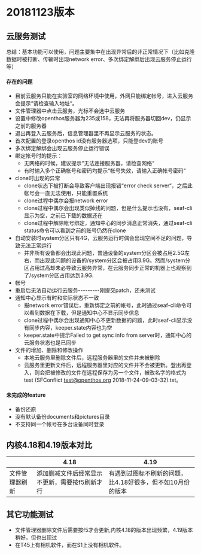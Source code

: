 # 20181123版本

## 云服务测试
总结：基本功能可以使用，问题主要集中在出现异常后的非正常情况下（比如克隆数据时被打断、传输时出现network error、多次绑定解绑后出现云服务停止运行等） 

#### 存在的问题
- 目前云服务只能在实验室的网络环境中使用，外网只能绑定帐号，进入云服务会提示“请检查输入地址“。
- 文件管理器中点击云服务，光标不会选中云服务
- 设置中修改openthos服务器为235或158，无法再将服务器切回dev，仍显示之前的服务器
- 退出再登入云服务后，信息管理器里不再显示云服务的状态。
- 首次配置的登录openthos id没有服务器选项，只能登dev的账号
- 多次绑定解绑会出现云服务停止运行错误
- 绑定帐号时的提示：
   - 无网络的时候，建议提示“无法连接服务器，请检查网络“
   - 有时输入多个正确帐号和密码均提示“帐号失效，请输入正确帐号密码“
- clone时出现的异常
   - clone状态下被打断会导致客户端出现报错“error check server“，之后此帐号会一直无法使用，只能重置系统
   - clone过程中偶尔会报network error
   - clone过程中偶尔会出现类似掉线的问题，但是什么提示也没有，seaf-cli显示为空，之前已下载的数据还在
   - clone过程中解除帐号绑定，通知中心的同步消息正常消失，通过seaf-cli status命令可以看到之前的账号仍然在clone
- 自动安装时system分区只有4G，云服务运行时偶会出现空间不足的问题，导致无法正常运行
   - 并非所有设备都会出现此问题，普通设备的system分区会被占用2.5G左右，而出现此问题的设备的/system分区会被占用3.9G。然而/system分区占用过高却未必导致云服务异常，在云服务同步正常的机器上也观察到了/system分区占用达到3.9G.
- 帐号
- 重启后无法自动运行云服务---------刚提交patch，还未测试
- 通知中心显示有时和实际状态不一致
   - 报network error错误后，重新绑定之前的帐号，此时通过seaf-cli命令可以看到数据在下载，但是通知中心不显示同步信息
   - clone过程中偶尔会出现通知中心不更新数据的问题，此时seaf-cli显示没有同步内容，keeper.state内容也为空
   - keeper.state中提示Failed to get sync info from server时，通知中心的云服务状态也是已同步
- 文件的增加、删除和修改操作
   + 本地云服务里删除文件后，远程服务器里的文件并未被删除
   + 云服务里更新文件后，远程服务器里对应的文件并不会被更新。登出再登入，则会把被修改的文件在远程保存为另一个文件，被改名字的格式为test (SFConflict test@openthos.org 2018-11-24-09-03-32).txt。

#### 未完成的feature
- 备份还原
- 没有默认备份documents和pictures目录
- 不支持同一个帐号在多台设备同时登录

## 内核4.18和4.19版本对比

||4.18|4.19|
|-----|-----|-----|
|文件管理器刷新|添加删减文件后经常显示不更新，需要按f5刷新才行|有遇到过图标不刷新的问题，比4.18好很多，但不如10月份的版本|

## 其它功能测试
- 文件管理器删除文件后需要按f5才会更新,内核4.18的版本出现频繁，4.19版本稍好，但也出现过
- 在T45上有相机软件，而在S1上没有相机软件。

